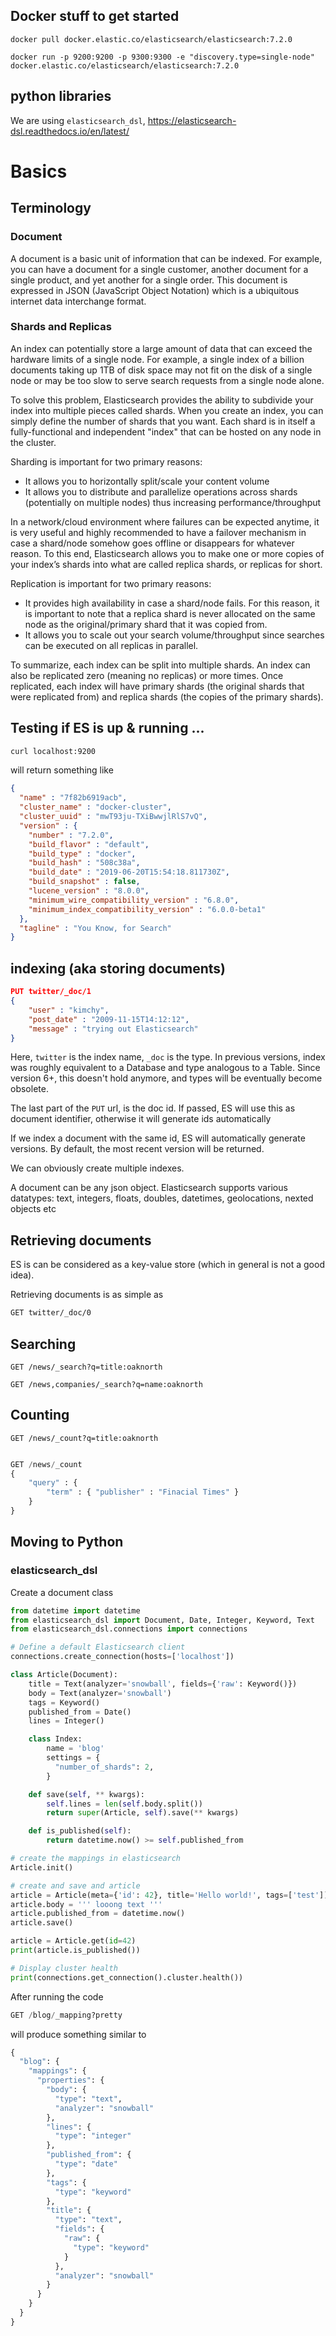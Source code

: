 ## Docker stuff to get started

```
docker pull docker.elastic.co/elasticsearch/elasticsearch:7.2.0
```

```
docker run -p 9200:9200 -p 9300:9300 -e "discovery.type=single-node" docker.elastic.co/elasticsearch/elasticsearch:7.2.0
```

## python libraries

We are using `elasticsearch_dsl`, https://elasticsearch-dsl.readthedocs.io/en/latest/ 

# Basics



## Terminology


### Document

A document is a basic unit of information that can be indexed. For example, you can have a document for a single customer, another document for a single product, and yet another for a single order. This document is expressed in JSON (JavaScript Object Notation) which is a ubiquitous internet data interchange format.



### Shards and Replicas 

An index can potentially store a large amount of data that can exceed the hardware limits of a single node. For example, a single index of a billion documents taking up 1TB of disk space may not fit on the disk of a single node or may be too slow to serve search requests from a single node alone.

To solve this problem, Elasticsearch provides the ability to subdivide your index into multiple pieces called shards. When you create an index, you can simply define the number of shards that you want. Each shard is in itself a fully-functional and independent "index" that can be hosted on any node in the cluster.


Sharding is important for two primary reasons:

- It allows you to horizontally split/scale your content volume
- It allows you to distribute and parallelize operations across shards (potentially on multiple nodes) thus increasing performance/throughput



In a network/cloud environment where failures can be expected anytime, it is very useful and highly recommended to have a failover mechanism in case a shard/node somehow goes offline or disappears for whatever reason. To this end, Elasticsearch allows you to make one or more copies of your index’s shards into what are called replica shards, or replicas for short.

Replication is important for two primary reasons:


- It provides high availability in case a shard/node fails. For this reason, it is important to note that a replica shard is never allocated on the same node as the original/primary shard that it was copied from.
- It allows you to scale out your search volume/throughput since searches can be executed on all replicas in parallel.



To summarize, each index can be split into multiple shards. An index can also be replicated zero (meaning no replicas) or more times. Once replicated, each index will have primary shards (the original shards that were replicated from) and replica shards (the copies of the primary shards).



## Testing if ES is up & running ...

```bash
curl localhost:9200

```

will return something like

```json
{
  "name" : "7f82b6919acb",
  "cluster_name" : "docker-cluster",
  "cluster_uuid" : "mwT93ju-TXiBwwjlRlS7vQ",
  "version" : {
    "number" : "7.2.0",
    "build_flavor" : "default",
    "build_type" : "docker",
    "build_hash" : "508c38a",
    "build_date" : "2019-06-20T15:54:18.811730Z",
    "build_snapshot" : false,
    "lucene_version" : "8.0.0",
    "minimum_wire_compatibility_version" : "6.8.0",
    "minimum_index_compatibility_version" : "6.0.0-beta1"
  },
  "tagline" : "You Know, for Search"
}

```


## indexing (aka storing documents)

```json
PUT twitter/_doc/1
{
    "user" : "kimchy",
    "post_date" : "2009-11-15T14:12:12",
    "message" : "trying out Elasticsearch"
}
```


Here, `twitter` is the index name, `_doc` is the type.
In previous versions, index was roughly equivalent to a Database and type analogous to a Table.
Since version 6+, this doesn't hold anymore, and types will be eventually become obsolete.



The last part of the `PUT` url, is the doc id. If passed, ES will use this as document identifier, otherwise it will generate ids automatically

If we index a document with the same id, ES will automatically generate versions. 
By default, the most recent version will be returned.


We can obviously create multiple indexes.



A document can be any json object. 
Elasticsearch supports various datatypes: text, integers, floats, doubles, datetimes, geolocations, nexted objects etc




## Retrieving documents


ES is can be considered as a key-value store (which in general is not a good idea).

Retrieving documents is as simple as 

```bash
GET twitter/_doc/0
```

 
 
 
## Searching

```
GET /news/_search?q=title:oaknorth
```


```
GET /news,companies/_search?q=name:oaknorth
```

## Counting 


```
GET /news/_count?q=title:oaknorth
```

```python 

GET /news/_count
{
    "query" : {
        "term" : { "publisher" : "Finacial Times" }
    }
} 

```



## Moving to Python



### elasticsearch_dsl


Create a document class


```python
from datetime import datetime
from elasticsearch_dsl import Document, Date, Integer, Keyword, Text
from elasticsearch_dsl.connections import connections

# Define a default Elasticsearch client
connections.create_connection(hosts=['localhost'])

class Article(Document):
    title = Text(analyzer='snowball', fields={'raw': Keyword()})
    body = Text(analyzer='snowball')
    tags = Keyword()
    published_from = Date()
    lines = Integer()

    class Index:
        name = 'blog'
        settings = {
          "number_of_shards": 2,
        }

    def save(self, ** kwargs):
        self.lines = len(self.body.split())
        return super(Article, self).save(** kwargs)

    def is_published(self):
        return datetime.now() >= self.published_from

# create the mappings in elasticsearch
Article.init()

# create and save and article
article = Article(meta={'id': 42}, title='Hello world!', tags=['test'])
article.body = ''' looong text '''
article.published_from = datetime.now()
article.save()

article = Article.get(id=42)
print(article.is_published())

# Display cluster health
print(connections.get_connection().cluster.health())
```

After running the code

```python
GET /blog/_mapping?pretty

```

will produce something similar to

```python
{
  "blog": {
    "mappings": {
      "properties": {
        "body": {
          "type": "text",
          "analyzer": "snowball"
        },
        "lines": {
          "type": "integer"
        },
        "published_from": {
          "type": "date"
        },
        "tags": {
          "type": "keyword"
        },
        "title": {
          "type": "text",
          "fields": {
            "raw": {
              "type": "keyword"
            }
          },
          "analyzer": "snowball"
        }
      }
    }
  }
}
```